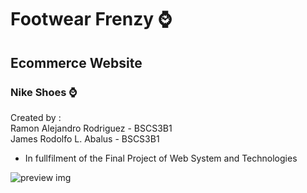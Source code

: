# Footwear Frenzy ⌚
## Ecommerce Website
### Nike Shoes ⌚

Created by : <br>
  Ramon Alejandro Rodriguez - BSCS3B1 <br>
  James Rodolfo L. Abalus - BSCS3B1
  
- In fullfilment of the Final Project of Web System and Technologies




![preview img](../assets/img/)
